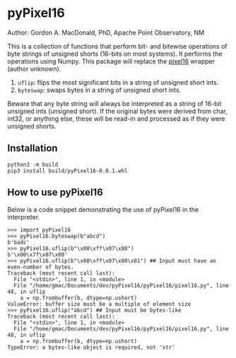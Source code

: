 # pyPixel16

Author: Gordon A. MacDonald, PhD, Apache Point Observatory, NM

This is a collection of functions that perform bit- and bitewise operations of byte strings of unsigned shorts (16-bits on most systems). It performs the operations using Numpy. This package will replace the [pixel16](https://github.com/ApachePointObservatory/pixel16.git) wrapper (author unknown).

1. ```uflip```: flips the most significant bits in a string of unsigned short ints.
2. ```byteswap```: swaps bytes in a string of unsigned short ints.

Beware that any byte string will always be interpreted as a string of 16-bit unsigned ints (unsigned short). If the original bytes were derived from char, int32, or anything else, these will be read-in and processed as if they were unsigned shorts.

## Installation

```
python3 -m build
pip3 install build/pyPixel16-0.0.1.whl
```

## How to use pyPixel16

Below is a code snippet demonstrating the use of pyPixel16 in the interpreter.

```
>>> import pyPixel16
>>> pyPixel16.byteswap(b"abcd")
b'badc'
>>> pyPixel16.uflip(b"\x00\xff\x07\x80")
b'\x00\x7f\x07\x00'
>>> pyPixel16.uflip(b"\x00\xff\x07\x80\x01") ## Input must have an even-number of bytes.
Traceback (most recent call last):
  File "<stdin>", line 1, in <module>
  File "/home/gmac/Documents/dev/pyPixel16/pyPixel16/pixel16.py", line 48, in uflip
    a = np.frombuffer(b, dtype=np.ushort)
ValueError: buffer size must be a multiple of element size
>>> pyPixel16.uflip("abcd")	## Input must be bytes-like
Traceback (most recent call last):
  File "<stdin>", line 1, in <module>
  File "/home/gmac/Documents/dev/pyPixel16/pyPixel16/pixel16.py", line 48, in uflip
    a = np.frombuffer(b, dtype=np.ushort)
TypeError: a bytes-like object is required, not 'str'
```
